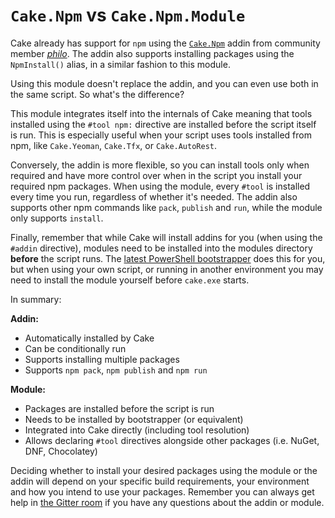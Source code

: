 # `Cake.Npm` vs `Cake.Npm.Module`

Cake already has support for `npm` using the [`Cake.Npm`](https://nuget.org/packages/Cake.Npm) addin from community member *[philo](https://github.com/philo)*. The addin also supports installing packages using the `NpmInstall()` alias, in a similar fashion to this module.

Using this module doesn't replace the addin, and you can even use both in the same script. So what's the difference?

This module integrates itself into the internals of Cake meaning that tools installed using the `#tool npm:` directive are installed before the script itself is run. This is especially useful when your script uses tools installed from npm, like `Cake.Yeoman`, `Cake.Tfx`, or `Cake.AutoRest`.

Conversely, the addin is more flexible, so you can install tools only when required and have more control over when in the script you install your required npm packages. When using the module, every `#tool` is installed every time you run, regardless of whether it's needed. The addin also supports other npm commands like `pack`, `publish` and `run`, while the module only supports `install`.

Finally, remember that while Cake will install addins for you (when using the `#addin` directive), modules need to be installed into the modules directory **before** the script runs. The [latest PowerShell bootstrapper](https://raw.githubusercontent.com/cake-build/resources/develop/build.ps1) does this for you, but when using your own script, or running in another environment you may need to install the module yourself before `cake.exe` starts.


In summary:

**Addin:**

- Automatically installed by Cake
- Can be conditionally run
- Supports installing multiple packages
- Supports `npm pack`, `npm publish` and `npm run`

**Module:**

- Packages are installed before the script is run
- Needs to be installed by bootstrapper (or equivalent)
- Integrated into Cake directly (including tool resolution)
- Allows declaring `#tool` directives alongside other packages (i.e. NuGet, DNF, Chocolatey)

Deciding whether to install your desired packages using the module or the addin will depend on your specific build requirements, your environment and how you intend to use your packages. Remember you can always get help in [the Gitter room](https://gitter.im/cake-build/cake) if you have any questions about the addin or module.